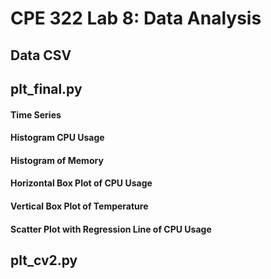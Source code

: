 # CPE 322 Lab 8: Data Analysis

## Data CSV

## plt_final.py

#### Time Series

#### Histogram CPU Usage

#### Histogram of Memory

#### Horizontal Box Plot of CPU Usage

#### Vertical Box Plot of Temperature

#### Scatter Plot with Regression Line of CPU Usage

## plt_cv2.py
